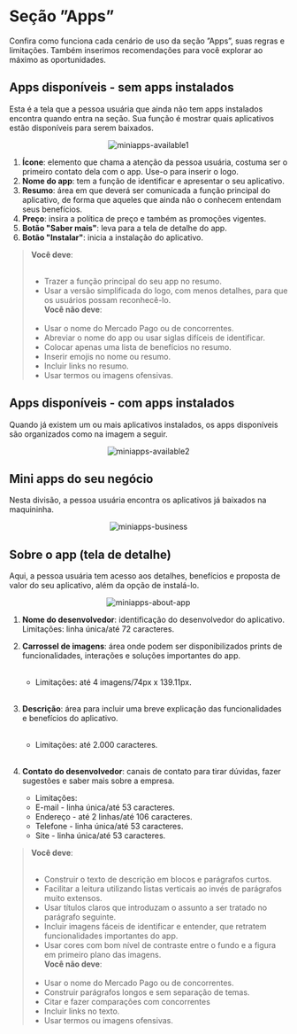 # Seção ”Apps”

Confira como funciona cada cenário de uso da seção ”Apps”, suas regras e limitações. Também inserimos recomendações para você explorar ao máximo as oportunidades.

## Apps disponíveis - sem apps instalados

Esta é a tela que a pessoa usuária que ainda não tem apps instalados encontra quando entra na seção. Sua função é mostrar quais aplicativos estão disponíveis para serem baixados.

<center>

![miniapps-available1](/mini-apps/miniapps-available1-pt.png)

</center>

1. **Ícone**: elemento que chama a atenção da pessoa usuária, costuma ser o primeiro contato dela com o app. Use-o para inserir o logo.
2. **Nome do app**: tem a função de identificar e apresentar o seu aplicativo.
3. **Resumo**: área em que deverá ser comunicada a função principal do aplicativo, de forma que aqueles que ainda não o conhecem entendam seus benefícios.
4. **Preço**: insira a política de preço e também as promoções vigentes.
5. **Botão "Saber mais"**: leva para a tela de detalhe do app.
6. **Botão "Instalar"**: inicia a instalação do aplicativo.

> **Você deve**:<br><br>
> * Trazer a função principal do seu app no resumo.
> * Usar a versão simplificada do logo, com menos detalhes, para que os usuários possam reconhecê-lo.<br>
> **Você não deve**:<br><br>
> * Usar o nome do Mercado Pago ou de concorrentes.
> * Abreviar o nome do app ou usar siglas difíceis de identificar.
> * Colocar apenas uma lista de benefícios no resumo.
> * Inserir emojis no nome ou resumo.
> * Incluir links no resumo.
> * Usar termos ou imagens ofensivas.

## Apps disponíveis - com apps instalados

Quando já existem um ou mais aplicativos instalados, os apps disponíveis são organizados como na imagem a seguir.

<center>

![miniapps-available2](/mini-apps/miniapps-available2-pt.png)

</center>

## Mini apps do seu negócio

Nesta divisão, a pessoa usuária encontra os aplicativos já baixados na maquininha.

<center>

![miniapps-business](/mini-apps/miniapps-business-pt.png)

</center>

## Sobre o app (tela de detalhe)

Aqui, a pessoa usuária tem acesso aos detalhes, benefícios e proposta de valor do seu aplicativo, além da opção de instalá-lo.

<center>

![miniapps-about-app](/mini-apps/miniapps-about-app-pt.png)

</center>

1. **Nome do desenvolvedor**: identificação do desenvolvedor do aplicativo. Limitações: linha única/até 72 caracteres.
2. **Carrossel de imagens**: área onde podem ser disponibilizados prints de funcionalidades, interações e soluções importantes do app.<br><br> 

   * Limitações: até 4 imagens/74px x 139.11px.<br><br>

3. **Descrição**: área para incluir uma breve explicação das funcionalidades e benefícios do aplicativo.<br><br>

   * Limitações: até 2.000 caracteres.<br><br>

4. **Contato do desenvolvedor**: canais de contato para tirar dúvidas, fazer sugestões e saber mais sobre a empresa. 

   * Limitações: 
   * E-mail - linha única/até 53 caracteres.
   * Endereço - até 2 linhas/até 106 caracteres.
   * Telefone - linha única/até 53 caracteres.
   * Site - linha única/até 53 caracteres.

> **Você deve**:<br><br>
> * Construir o texto de descrição em blocos e parágrafos curtos.
> * Facilitar a leitura utilizando listas verticais ao invés de parágrafos muito extensos.
> * Usar títulos claros que introduzam o assunto a ser tratado no parágrafo seguinte.
> * Incluir imagens fáceis de identificar e entender, que retratem funcionalidades importantes do app.
> * Usar cores com bom nível de contraste entre o fundo e a figura em primeiro plano das imagens.<br>
> **Você não deve**:<br><br>
> * Usar o nome do Mercado Pago ou de concorrentes.
> * Construir parágrafos longos e sem separação de temas.
> * Citar e fazer comparações com concorrentes
> * Incluir links no texto.
> * Usar termos ou imagens ofensivas.